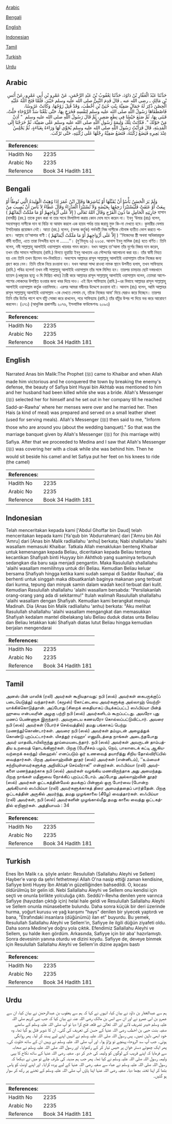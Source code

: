 [Arabic](#arabic)

[Bengali](#bengali)

[English](#english)

[Indonesian](#indonesian)

[Tamil](#tamil)

[Turkish](#turkish)

[Urdu](#urdu)

## Arabic


<div dir="rtl" lang="ar" style={{fontSize:'larger',backgroundColor:'#f8f9fa',padding:20}}>
حَدَّثَنَا عَبْدُ الْغَفَّارِ بْنُ دَاوُدَ، حَدَّثَنَا يَعْقُوبُ بْنُ عَبْدِ الرَّحْمَنِ، عَنْ عَمْرِو بْنِ أَبِي عَمْرٍو، عَنْ أَنَسِ بْنِ مَالِكٍ ـ رضى الله عنه ـ قَالَ قَدِمَ النَّبِيُّ صلى الله عليه وسلم خَيْبَرَ، فَلَمَّا فَتَحَ اللَّهُ عَلَيْهِ الْحِصْنَ ذُكِرَ لَهُ جَمَالُ صَفِيَّةَ بِنْتِ حُيَىِّ بْنِ أَخْطَبَ، وَقَدْ قُتِلَ زَوْجُهَا، وَكَانَتْ عَرُوسًا، فَاصْطَفَاهَا رَسُولُ اللَّهِ صلى الله عليه وسلم لِنَفْسِهِ فَخَرَجَ بِهَا، حَتَّى بَلَغْنَا سَدَّ الرَّوْحَاءِ حَلَّتْ، فَبَنَى بِهَا، ثُمَّ صَنَعَ حَيْسًا فِي نِطَعٍ صَغِيرٍ، ثُمَّ قَالَ رَسُولُ اللَّهِ صلى الله عليه وسلم ‏ "‏ آذِنْ مَنْ حَوْلَكَ ‏"‏‏.‏ فَكَانَتْ تِلْكَ وَلِيمَةَ رَسُولِ اللَّهِ صلى الله عليه وسلم عَلَى صَفِيَّةَ، ثُمَّ خَرَجْنَا إِلَى الْمَدِينَةِ، قَالَ فَرَأَيْتُ رَسُولَ اللَّهِ صلى الله عليه وسلم يُحَوِّي لَهَا وَرَاءَهُ بِعَبَاءَةٍ، ثُمَّ يَجْلِسُ عِنْدَ بَعِيرِهِ فَيَضَعُ رُكْبَتَهُ، فَتَضَعُ صَفِيَّةُ رِجْلَهَا عَلَى رُكْبَتِهِ، حَتَّى تَرْكَبَ‏.‏
</div>
<div style={{backgroundColor:'#f8f9fa',padding:20, marginBottom: 10}}><table> <thead> <tr> <th>References:</th> <th></th> </tr> </thead> <tbody><tr><td>Hadith No</td><td>2235</td></tr><tr><td>Arabic No</td><td>2235</td></tr><tr><td>Reference</td><td>Book 34 Hadith 181</td></tr></tbody></table></div>

## Bengali


<div dir="ltr" lang="bn" style={{fontSize:'larger',backgroundColor:'#f8f9fa',padding:20}}>
وَلَمْ يَرَ الْحَسَنُ بَأْسًا أَنْ يُقَبِّلَهَا أَوْ يُبَاشِرَهَا وَقَالَ ابْنُ عُمَرَ إِذَا وُهِبَتْ الْوَلِيدَةُ الَّتِي تُوطَأُ أَوْ بِيعَتْ أَوْ عَتَقَتْ فَلْيُسْتَبْرَأْ رَحِمُهَا بِحَيْضَةٍ وَلاَ تُسْتَبْرَأُ الْعَذْرَاءُ وَقَالَ عَطَاءٌ لاَ بَأْسَ أَنْ يُصِيبَ مِنْ جَارِيَتِهِ الْحَامِلِ مَا دُونَ الْفَرْجِ وَقَالَ اللهُ تَعَالَى ( إِلاَّ عَلَى أَزْوَاجِهِمْ أَوْ مَا مَلَكَتْ أَيْمَانُهُمْ ) হাসান (বাসরী) (রহ.) তাকে চুম্বন করা বা তার সাথে মিলামিশা করায় কোন দোষ মনে করেন না। ইবনু ‘উমার (রাঃ) বলেন, সহবাসকৃত দাসীকে দান বা বিক্রি বা আযাদ করলে এক হায়য পর্যন্ত তার জরায়ু মুক্ত কি-না দেখতে হবে। কুমারীর বেলায় ইসতিবরার প্রয়োজন নেই। আতা (রহ.) বলেন, (অপর কর্তৃক) গর্ভবতী নিজ দাসীকে যৌনাঙ্গ ব্যতীত ভোগ করতে পারবে। আল্লাহ তা‘আলার বাণী : ( إِلاَّ عَلَى أَزْوَاجِهِمْ أَوْ مَا مَلَكَتْ أَيْمَانُهُمْ ) ‘‘নিজেদের স্ত্রী অথবা অধিকারভুক্ত বাঁদী ব্যতীত, এতে তারা নিন্দনীয় হবে না .......’’। (মু’মিনূনঃ ৬) ২২৩৫. আনাস ইবনু মালিক (রাঃ) হতে বর্ণিত। তিনি বলেন, নবী সাল্লাল্লাহু আলাইহি ওয়াসাল্লাম খায়বার গমন করেন। যখন আল্লাহ তা‘আলা তাঁর দুর্গের বিজয় দান করেন, তখন তাঁর সামনে সাফিয়্যাহ (রাযি.) বিনতে হুয়ায়্যি ইবনু আখতাব এর সৌন্দর্যের আলোচনা করা হয়। তাঁর স্বামী নিহত হয় এবং তিনি তখন ছিলেন নব-বিবাহিতা। অবশেষে আল্লাহর রাসূল সাল্লাল্লাহু আলাইহি ওয়াসাল্লাম তাঁকে নিজের জন্য গ্রহণ করে নেন। তিনি তাঁকে নিয়ে রওয়ানা হন। যখন আমরা সাদ্দা রাওহা নামক স্থানে উপনীত হলাম, তখন সাফিয়্যাহ (রাযি.) পবিত্র হলেন! তখন নবী সাল্লাল্লাহু আলাইহি ওয়াসাল্লাম তাঁর সঙ্গে মিলিত হন। তারপর চামড়ার ছোট দস্তরখানে হায়েস (খেজুরের ছাতু ও ঘি মিশ্রিত খাদ্য) তৈরী করে আল্লাহর রাসূল সাল্লাল্লাহু আলাইহি ওয়াসাল্লাম বলেন, তোমরা আশেপাশের লোকদের উপস্থিত হওয়ার জন্য খবর দিয়ে দাও। এই ছিল সাফিয়্যাহ (রাযি.)-এর বিবাহে আল্লাহর রাসূল সাল্লাল্লাহু আলাইহি ওয়াসাল্লাম কর্তৃক ওয়ালিমাহ। এরপর আমরা মদ্বীনার উদ্দেশে রওয়ানা হই। আনাস (রাঃ) বলেন, আমি আল্লাহর রাসূল সাল্লাল্লাহু আলাইহি ওয়াসাল্লাম -কে দেখতে পেলাম যে, তাঁকে নিজের আবা’ দিয়ে ঘেরাও করে দিচ্ছেন। তারপর তিনি তাঁর উটের পাশে বসে হাঁটু সোজা করে রাখলেন, পরে সাফিয়্যাহ (রাযি.) তাঁর হাঁটুর উপর পা দিয়ে ভর করে আরোহণ করলেন। (৩৭১) (আধুনিক প্রকাশনীঃ ২০৭৬, ইসলামিক ফাউন্ডেশনঃ ২০৯৩)
</div>
<div style={{backgroundColor:'#f8f9fa',padding:20, marginBottom: 10}}><table> <thead> <tr> <th>References:</th> <th></th> </tr> </thead> <tbody><tr><td>Hadith No</td><td>2235</td></tr><tr><td>Arabic No</td><td>2235</td></tr><tr><td>Reference</td><td>Book 34 Hadith 181</td></tr></tbody></table></div>

## English


<div dir="ltr" lang="en" style={{fontSize:'larger',backgroundColor:'#f8f9fa',padding:20}}>
Narrated Anas bin Malik:The Prophet (ﷺ) came to Khaibar and when Allah made him victorious and he conquered the town by breaking the enemy's defense, the beauty of Safiya bint Huyai bin Akhtab was mentioned to him and her husband had been killed while she was a bride. Allah's Messenger (ﷺ) selected her for himself and he set out in her company till he reached Sadd-ar-Rawha' where her menses were over and he married her. Then Hais (a kind of meal) was prepared and served on a small leather sheet (used for serving meals). Allah's Messenger (ﷺ) then said to me, "Inform those who are around you (about the wedding banquet)." So that was the marriage banquet given by Allah's Messenger (ﷺ) for (his marriage with) Safiya. After that we proceeded to Medina and I saw that Allah's Messenger (ﷺ) was covering her with a cloak while she was behind him. Then he would sit beside his camel and let Safiya put her feet on his knees to ride (the camel)
</div>
<div style={{backgroundColor:'#f8f9fa',padding:20, marginBottom: 10}}><table> <thead> <tr> <th>References:</th> <th></th> </tr> </thead> <tbody><tr><td>Hadith No</td><td>2235</td></tr><tr><td>Arabic No</td><td>2235</td></tr><tr><td>Reference</td><td>Book 34 Hadith 181</td></tr></tbody></table></div>

## Indonesian


<div dir="ltr" lang="id" style={{fontSize:'larger',backgroundColor:'#f8f9fa',padding:20}}>
Telah menceritakan kepada kami ['Abdul Ghoffar bin Daud] telah menceritakan kepada kami [Ya'qub bin 'Abdurrahman] dari ['Amru bin Abi 'Amru] dari [Anas bin Malik radliallahu 'anhu] berkata; Nabi shallallahu 'alaihi wasallam memasuki Khaibar. Tatkala Allah menaklukan benteng Khaibar untuk kemenangan kepada Beliau, diceritakan kepada Beliau tentang kecantikan Shafiyah binti Huyyay bin Akhthob yang suaminya terbunuh sedangkan dia baru saja menjadi pengantin. Maka Rasulullah shallallahu 'alaihi wasallam memilihnya untuk diri Beliau. Kemudian Beliau keluar bersama Shafiyah hingga ketika kami sudah sampai di Saddar Rauhaa', dia berhenti untuk singgah maka dibuatkanlah baginya makanan yang terbuat dari kurma, tepung dan minyak samin dalam wadah kecil terbuat dari kulit. Kemudian Rasulullah shallallahu 'alaihi wasallam bersabda: "Persilakanlah orang-orang yang ada di sekitarmu!" Itulah walimah Rasulullah shallallahu 'alaihi wasallam dengan Shafiyah. Kemudian kami berangkat menuju Madinah. Dia (Anas bin Malik radliallahu 'anhu) berkata: "Aku melihat Rasulullah shallallahu 'alaihi wasallam mengangkat dan memasukkan Shafiyah kedalam mantel dibelakang lalu Beliau duduk diatas unta Beliau dan Beliau letakkan kaki Shafiyah diatas lutut Beliau hingga kemudian berjalan mengendarai
</div>
<div style={{backgroundColor:'#f8f9fa',padding:20, marginBottom: 10}}><table> <thead> <tr> <th>References:</th> <th></th> </tr> </thead> <tbody><tr><td>Hadith No</td><td>2235</td></tr><tr><td>Arabic No</td><td>2235</td></tr><tr><td>Reference</td><td>Book 34 Hadith 181</td></tr></tbody></table></div>

## Tamil


<div dir="ltr" lang="ta" style={{fontSize:'larger',backgroundColor:'#f8f9fa',padding:20}}>
அனஸ் பின் மாலிக் (ரலி) அவர்கள் கூறியதாவது: நபி (ஸல்) அவர்கள் கைபருக்கு(ப் படையெடுத்து) வந்தார்கள். (கமூஸ்) கோட்டையை அவர்களுக்கு அல்லாஹ் வெற்றியாக்கிக்கொடுத்தான். அப்போது (சிறைக் கைதியாகப் பிடிக்கப்பட்ட) ஸஃபிய்யா பின்த் ஹுயை என்பவரின் அழகு பற்றி நபி (ஸல்) அவர்களிடம் கூறப்பட்டது. அவரோ புது மணப் பெண்ணாக இருந்தார். அவருடைய கணவரோ கொல்லப்பட்டுவிட்டார். அவரை நபி (ஸல்) அவர்கள் (போர்ச் செல்வத்தில்) தமது பங்காகப் பெற்று (மணந்து)கொண்டார்கள். அவரை நபி (ஸல்) அவர்கள் தம்முடன் அழைத்துக் கொண்டு புறப்பட்டார்கள். யிசத்துர் ரவ்ஹா’ எனுமிடத்தை நாங்கள் அடைந்தபோது அவர் மாதவிடாயிலிருந்து தூய்மையடைந்தார். நபி (ஸல்) அவர்கள் அவருடன் தாம்பத்திய உறவைத் தொடங்கினார்கள். பிறகு (பேரீச்சம் பழம், நெய், பாலாடைக் கட்டி ஆகியவற்றைக் கலந்து) யிஹைஸ்’ எனப்படும் ஓர் உணவைத் தயாரித்து சிறிய தோல்விரிப்பில் வைத்தார்கள். பிறகு அல்லாஹ்வின் தூதர் (ஸல்) அவர்கள் (என்னிடம்), ‘‘உம்மைச் சுற்றியுள்ளவர்களுக்கு அறிவிப்புச் செய்வீராக!” என்றார்கள். ஸஃபிய்யா (ரலி) அவர்களை மணந்ததற்காக நபி (ஸல்) அவர்கள் வழங்கிய மணவிருந்தாக அது அமைந்தது. பிறகு நாங்கள் மதீனாவை நோக்கிப் புறப்பட்டோம். அப்போது அல்லாஹ்வின் தூதர் (ஸல்) அவர்கள் ஒட்டகத்தின்மேல் தமக்குப் பின்னால் ஒரு போர்வை (போன்ற அங்கி)யால் ஸஃபிய்யா (ரலி) அவர்களுக்காகத் திரை அமைத்ததைப் பார்த்தேன். பிறகு ஒட்டகத்தின் அருகில் அமர்ந்து, தமது முழங்காலை (கீழே) வைத்தார்கள். ஸஃபிய்யா (ரலி) அவர்கள், நபி (ஸல்) அவர்களின் முழங்கால்மீது தமது காலை வைத்து ஒட்டகத்தில் ஏறினார்கள். அத்தியாயம் : 34
</div>
<div style={{backgroundColor:'#f8f9fa',padding:20, marginBottom: 10}}><table> <thead> <tr> <th>References:</th> <th></th> </tr> </thead> <tbody><tr><td>Hadith No</td><td>2235</td></tr><tr><td>Arabic No</td><td>2235</td></tr><tr><td>Reference</td><td>Book 34 Hadith 181</td></tr></tbody></table></div>

## Turkish


<div dir="ltr" lang="tr" style={{fontSize:'larger',backgroundColor:'#f8f9fa',padding:20}}>
Enes İbn Malik r.a. şöyle anlatır: Resulullah (Sallallahu Aleyhi ve Sellem) Hayber'e varıp da şehri fethetmeyi Allah O'na nasip ettiği zaman kendisine, Safiyye binti Huyey İbn Ahtab'ın güzelliğinden bahsedildi. O, kocası öldürülmüş bir gelin idi. Nebi Sallallahu Aleyhi ve Sellem onu kendisi için seçti ve onunla birlikte yolculuğa çıktı. Seddü'r-Revha denilen yere varınca Safiyye (hayızdan çıktığı için) helal hale geldi ve Resulullah Sallallahu Aleyhi ve Sellem onunla münasebette bulundu. Daha sonra küçük bir deri üzerinde hurma, yoğurt kurusu ve yağ karışımı "hays" denilen bir yiyecek yaptırdı ve bana, "Etrafındaki insanlara (düğünümü) ilan et" buyurdu. Bu yemek, Resulullah Sallallahu Aleyhi ve Sellem'in, Safiyye ile ilgili düğün ziyafeti oldu. Daha sonra Medine'ye doğru yola çıktık. Efendimiz Sallallahu Aleyhi ve Sellem, şu halde iken gördüm. Arkasında, Safiyye için bir aba' hazırlamıştı. Sonra devesinin yanına oturdu ve dizini koydu. Safiyye de, deveye binmek için Resulullah Sallallahu Aleyhi ve Sellem'in dizine ayağını bastı
</div>
<div style={{backgroundColor:'#f8f9fa',padding:20, marginBottom: 10}}><table> <thead> <tr> <th>References:</th> <th></th> </tr> </thead> <tbody><tr><td>Hadith No</td><td>2235</td></tr><tr><td>Arabic No</td><td>2235</td></tr><tr><td>Reference</td><td>Book 34 Hadith 181</td></tr></tbody></table></div>

## Urdu


<div dir="rtl" lang="ur" style={{fontSize:'larger',backgroundColor:'#f8f9fa',padding:20}}>
ہم سے عبدالغفار بن داؤد نے بیان کیا، انہوں نے کہا کہ ہم سے یعقوب بن عبدالرحمٰن نے بیان کیا، ان سے عمرو بن ابی عمرو نے اور ان سے انس بن مالک رضی اللہ عنہ نے بیان کیا کہ جب نبی کریم صلی اللہ علیہ وسلم خیبر تشریف لائے اور اللہ تعالیٰ نے قلعہ فتح کرا دیا تو آپ صلی اللہ علیہ وسلم کے سامنے صفیہ بنت حیی بن اخطب رضی اللہ عنہا کے حسن کی تعریف کی گئی۔ ان کا شوہر قتل ہو گیا تھا۔ وہ خود ابھی دلہن تھیں۔ پس رسول اللہ صلی اللہ علیہ وسلم نے انہیں اپنے لیے پسند کر لیا۔ پھر روانگی ہوئی۔ جب آپ سد الروحاء پہنچے تو پڑاؤ ہوا۔ اور آپ صلی اللہ علیہ وسلم نے وہیں ان کے ساتھ خلوت کی۔ پھر ایک چھوٹے دستر خوان پر حیس تیار کر کے رکھوایا۔ اور رسول اللہ صلی اللہ علیہ وسلم نے صحابہ سے فرمایا کہ اپنے قریب کے لوگوں کو ولیمہ کی خبر کر دو۔ صفیہ رضی اللہ عنہا کے ساتھ نکاح کا یہی ولیمہ رسول اللہ صلی اللہ علیہ وسلم نے کیا تھا۔ پھر جب ہم مدینہ کی طرف چلے تو میں نے دیکھا کہ رسول اللہ صلی اللہ علیہ وسلم نے عباء سے صفیہ رضی اللہ عنہا کے لیے پردہ کرایا۔ اور اپنے اونٹ کو پاس بٹھا کر اپنا ٹخنہ بچھا دیا۔ صفیہ رضی اللہ عنہا اپنا پاؤں آپ صلی اللہ علیہ وسلم کے ٹخنے پر رکھ کر سوار ہو گئیں۔
</div>
<div style={{backgroundColor:'#f8f9fa',padding:20, marginBottom: 10}}><table> <thead> <tr> <th>References:</th> <th></th> </tr> </thead> <tbody><tr><td>Hadith No</td><td>2235</td></tr><tr><td>Arabic No</td><td>2235</td></tr><tr><td>Reference</td><td>Book 34 Hadith 181</td></tr></tbody></table></div>